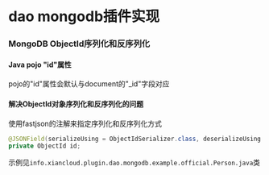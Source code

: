 # dao mongodb插件实现

### MongoDB ObjectId序列化和反序列化
#### Java pojo "id"属性
pojo的"id"属性会默认与document的"_id"字段对应
#### 解决ObjectId对象序列化和反序列化的问题
使用fastjson的注解来指定序列化和反序列化方式
```Java
@JSONField(serializeUsing = ObjectIdSerializer.class, deserializeUsing = HexStringDeserializer.class)
private ObjectId id;
````
示例见`info.xiancloud.plugin.dao.mongodb.example.official.Person.java`类


 
